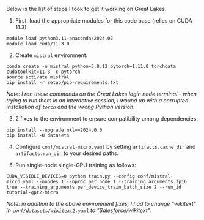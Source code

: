 Below is the list of steps I took to get it working on Great Lakes.

1. First, load the appropriate modules for this code base (relies on CUDA 11.3):

```
module load python3.11-anaconda/2024.02
module load cuda/11.3.0
```

2. Create `mistral` environment:

```
conda create -n mistral python=3.8.12 pytorch=1.11.0 torchdata cudatoolkit=11.3 -c pytorch
source activate mistral
pip install -r setup/pip-requirements.txt
```

*Note: I ran these commands on the Great Lakes login node terminal - when trying to run them in an interactive session, I wound up with a corrupted installation of `torch` and the wrong Python version.*

3. 2 fixes to the environment to ensure compatibility among dependencies:

```
pip install --upgrade mkl==2024.0.0
pip install -U datasets
```

4. Configure `conf/mistral-micro.yaml` by setting `artifacts.cache_dir` and `artifacts.run_dir` to your desired paths.

5. Run single-node single-GPU training as follows:

```
CUDA_VISIBLE_DEVICES=0 python train.py --config conf/mistral-micro.yaml --nnodes 1 --nproc_per_node 1 --training_arguments.fp16 true --training_arguments.per_device_train_batch_size 2 --run_id tutorial-gpt2-micro
```

*Note: in addition to the above environment fixes, I had to change "wikitext" in `conf/datasets/wikitext2.yaml` to "Salesforce/wikitext".*